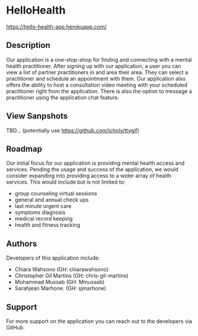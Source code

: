 # HelloHealth

https://hello-health-app.herokuapp.com/

## Description

Our application is a one-stop-shop for finding and connecting with a mental health practitioner. After signing up with our application, a user you can view a list of partner practitioners in and area their area. They can select a practitioner and schedule an appointment with them. Our application also offers the ability to host a consultation video meeting with your scheduled practitioner right from the application. There is also the option to message a practitioner using the application chat feature.

## View Sanpshots

TBD... (potentially use https://github.com/icholy/ttygif)

## Roadmap

Our initial focus for our application is providing mental health access and services. Pending the usage and success of the application, we would consider expanding into providing access to a wider array of health services. This would include but is not limited to:

- group counseling virtual sessions
- general and annual check ups
- last minute urgent care
- symptoms diagnosis
- medical record keeping
- health and fitness tracking

## Authors

Developers of this application include:

- Chiara Wahsono (GH: chiarawahsono)
- Christopher Gil Martins (GH: chris-gil-martins)
- Mohammad Mussab (GH: Mmussab)
- Sarahjean Marhone. (GH: sjmarhone)

## Support

For more support on the application you can reach out to the developers via GitHub.
